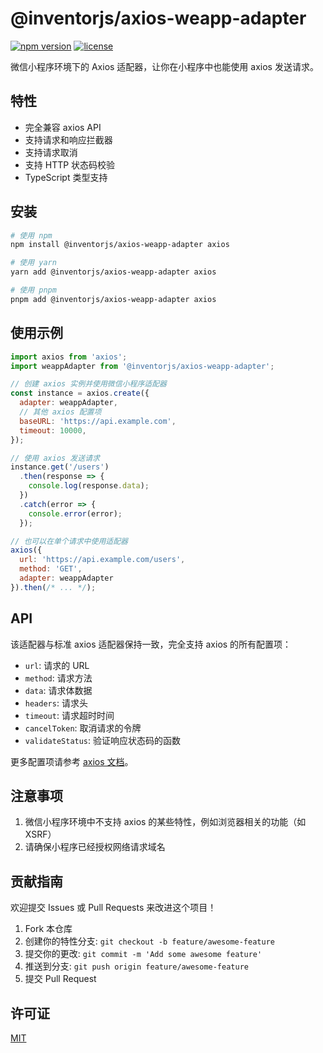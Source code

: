 # @inventorjs/axios-weapp-adapter

[![npm version](https://img.shields.io/npm/v/@inventorjs/axios-weapp-adapter.svg)](https://www.npmjs.com/package/@inventorjs/axios-weapp-adapter)
[![license](https://img.shields.io/npm/l/@inventorjs/axios-weapp-adapter.svg)](https://github.com/inventorjs/axios-weapp-adapter/blob/main/LICENSE)

微信小程序环境下的 Axios 适配器，让你在小程序中也能使用 axios 发送请求。

## 特性

- 完全兼容 axios API
- 支持请求和响应拦截器
- 支持请求取消
- 支持 HTTP 状态码校验
- TypeScript 类型支持

## 安装

```bash
# 使用 npm
npm install @inventorjs/axios-weapp-adapter axios

# 使用 yarn
yarn add @inventorjs/axios-weapp-adapter axios

# 使用 pnpm
pnpm add @inventorjs/axios-weapp-adapter axios
```

## 使用示例

```js
import axios from 'axios';
import weappAdapter from '@inventorjs/axios-weapp-adapter';

// 创建 axios 实例并使用微信小程序适配器
const instance = axios.create({
  adapter: weappAdapter,
  // 其他 axios 配置项
  baseURL: 'https://api.example.com',
  timeout: 10000,
});

// 使用 axios 发送请求
instance.get('/users')
  .then(response => {
    console.log(response.data);
  })
  .catch(error => {
    console.error(error);
  });

// 也可以在单个请求中使用适配器
axios({
  url: 'https://api.example.com/users',
  method: 'GET',
  adapter: weappAdapter
}).then(/* ... */);
```

## API

该适配器与标准 axios 适配器保持一致，完全支持 axios 的所有配置项：

- `url`: 请求的 URL
- `method`: 请求方法
- `data`: 请求体数据
- `headers`: 请求头
- `timeout`: 请求超时时间
- `cancelToken`: 取消请求的令牌
- `validateStatus`: 验证响应状态码的函数

更多配置项请参考 [axios 文档](https://axios-http.com/docs/intro)。

## 注意事项

1. 微信小程序环境中不支持 axios 的某些特性，例如浏览器相关的功能（如 XSRF）
2. 请确保小程序已经授权网络请求域名

## 贡献指南

欢迎提交 Issues 或 Pull Requests 来改进这个项目！

1. Fork 本仓库
2. 创建你的特性分支: `git checkout -b feature/awesome-feature`
3. 提交你的更改: `git commit -m 'Add some awesome feature'`
4. 推送到分支: `git push origin feature/awesome-feature`
5. 提交 Pull Request

## 许可证

[MIT](./LICENSE)
